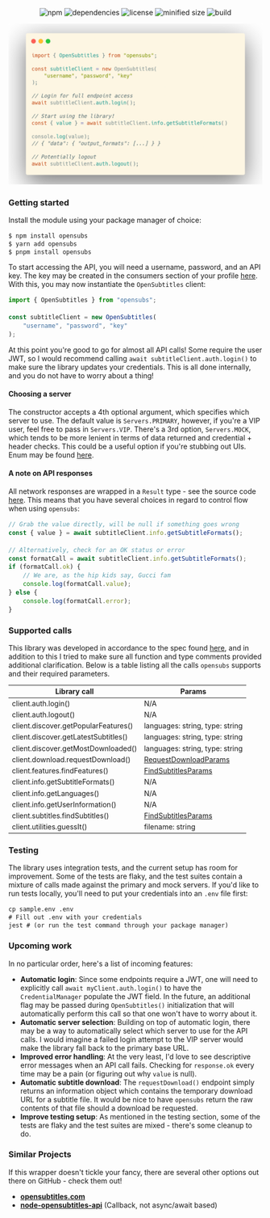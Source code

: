 <div align="center">

![npm](https://img.shields.io/npm/v/opensubs)
![dependencies](https://img.shields.io/librariesio/release/npm/opensubs)
![license](https://img.shields.io/npm/l/opensubs)
![minified size](https://img.shields.io/bundlephobia/minzip/opensubs)
![build](https://github.com/ivanempire/opensubs/actions/workflows/continuous.yml/badge.svg)

<picture>
    <source media="(prefers-color-scheme: dark)" srcset="banner-light.png" width="800px">
    <source media="(prefers-color-scheme: light)" srcset="banner-dark.png" width="800px">
    <img src="banner-light.png" alt="Opensubs banner" width="800px" />
</picture>
</div>

### Getting started
Install the module using your package manager of choice:

```shell
$ npm install opensubs
$ yarn add opensubs
$ pnpm install opensubs
```

To start accessing the API, you will need a username, password, and an API key. The key may be created in the consumers section of your profile [here](https://www.opensubtitles.com/en/consumers). With this, you may now instantiate the `OpenSubtitles` client:

```typescript
import { OpenSubtitles } from "opensubs";

const subtitleClient = new OpenSubtitles(
    "username", "password", "key"
);
```
At this point you're good to go for almost all API calls! Some require the user JWT, so I would recommend calling `await subtitleClient.auth.login()` to make sure the library updates your credentials. This is all done internally, and you do not have to worry about a thing!

#### Choosing a server
The constructor accepts a 4th optional argument, which specifies which server to use. The default value is `Servers.PRIMARY`, however, if you're a VIP user, feel free to pass in `Servers.VIP`. There's a 3rd option, `Servers.MOCK`, which tends to be more lenient in terms of data returned and credential + header checks. This could be a useful option if you're stubbing out UIs. Enum may be found [here](src/constants/Servers.ts).

#### A note on API responses
All network responses are wrapped in a `Result` type - see the source code [here](src/core/types.ts#L14). This means that you have several choices in regard to control flow when using `opensubs`:
```typescript
// Grab the value directly, will be null if something goes wrong
const { value } = await subtitleClient.info.getSubtitleFormats();

// Alternatively, check for an OK status or error
const formatCall = await subtitleClient.info.getSubtitleFormats();
if (formatCall.ok) {
    // We are, as the hip kids say, Gucci fam
    console.log(formatCall.value);
} else {
    console.log(formatCall.error);
}
```

### Supported calls
This library was developed in accordance to the spec found [here](https://opensubtitles.stoplight.io/), and in addition to this I tried to make sure all function and type comments provided additional clarification. Below is a table listing all the calls `opensubs` supports and their required parameters.

| Library call        | Params                                         |
|---------------------|------------------------------------------------|
| client.auth.login() | N/A                                            |
| client.auth.logout() | N/A                                            |
| client.discover.getPopularFeatures() | languages: string, type: string                |
| client.discover.getLatestSubtitles() | languages: string, type: string                |
| client.discover.getMostDownloaded() | languages: string, type: string                |
| client.download.requestDownload() | [RequestDownloadParams](src/core/types.ts#L21) |
| client.features.findFeatures() | [FindSubtitlesParams](src/core/types.ts#L34)   |
| client.info.getSubtitleFormats()  | N/A                                            |
| client.info.getLanguages()  | N/A                                            |
| client.info.getUserInformation()  | N/A                                            |
| client.subtitles.findSubtitles() | [FindSubtitlesParams](src/core/types.ts#L54)   |
| client.utilities.guessIt() | filename: string                               |


### Testing
The library uses integration tests, and the current setup has room for improvement. Some of the tests are flaky, and the test suites contain a mixture of calls made against the primary and mock servers. If you'd like to run tests locally, you'll need to put your credentials into an `.env` file first:
```shell
cp sample.env .env
# Fill out .env with your credentials
jest # (or run the test command through your package manager)
```

### Upcoming work
In no particular order, here's a list of incoming features:

- **Automatic login**: Since some endpoints require a JWT, one will need to explicitly call `await myClient.auth.login()` to have the `CredentialManager` populate the JWT field. In the future, an additional flag may be passed during `OpenSubtitles()` initialization that will automatically perform this call so that one won't have to worry about it.
- **Automatic server selection**: Building on top of automatic login, there may be a way to automatically select which server to use for the API calls. I would imagine a failed login attempt to the VIP server would make the library fall back to the primary base URL.
- **Improved error handling**: At the very least, I'd love to see descriptive error messages when an API call fails. Checking for `response.ok` every time may be a pain (or figuring out why `value` is null).
- **Automatic subtitle download**: The `requestDownload()` endpoint simply returns an information object which contains the temporary download URL for a subtitle file. It would be nice to have `opensubs` return the raw contents of that file should a download be requested.
- **Improve testing setup**: As mentioned in the testing section, some of the tests are flaky and the test suites are mixed - there's some cleanup to do.

### Similar Projects
If this wrapper doesn't tickle your fancy, there are several other options out there on GitHub - check them out!
- **[opensubtitles.com](https://github.com/vankasteelj/opensubtitles.com)**
- **[node-opensubtitles-api](https://github.com/ka2er/node-opensubtitles-api)** (Callback, not async/await based)